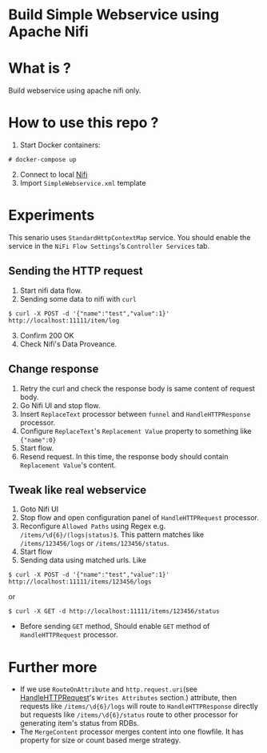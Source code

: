 Build Simple Webservice using Apache Nifi
=========================================

# What is ?

Build webservice using apache nifi only.

# How to use this repo ?

1. Start Docker containers:
```
# docker-compose up
```
2. Connect to local [Nifi](http://localhost:8080/nifi)
3. Import `SimpleWebservice.xml` template

# Experiments

This senario uses `StandardHttpContextMap` service. You should enable the service in the `NiFi Flow Settings`'s `Controller Services` tab.

## Sending the HTTP request

1. Start nifi data flow.
2. Sending some data to nifi with `curl`
```
$ curl -X POST -d '{"name":"test","value":1}' http://localhost:11111/item/log
```
3. Confirm 200 OK
4. Check Nifi's Data Proveance.

## Change response

1. Retry the curl and check the response body is same content of request body. 
2. Go Nifi UI and stop flow.
3. Insert `ReplaceText` processor between `funnel` and `HandleHTTPResponse` processor.
4. Configure `ReplaceText`'s `Replacement Value` property to something like ```{"name":0}```
5. Start flow.
6. Resend request. In this time, the response body should contain `Replacement Value`'s content.

## Tweak like real webservice

1. Goto Nifi UI
2. Stop flow and open configuration panel of `HandleHTTPRequest` processor.
3. Reconfigure `Allowed Paths` using Regex e.g. ```/items/\d{6}/(logs|status)$```. This pattern matches like `/items/123456/logs` or `/items/123456/status`.
4. Start flow
5. Sending data using matched urls. Like
```
$ curl -X POST -d '{"name":"test","value":1}' http://localhost:11111/items/123456/logs
```
or
```
$ curl -X GET -d http://localhost:11111/items/123456/status
```

* Before sending `GET` method, Should enable `GET` method of `HandleHTTPRequest` processor. 

# Further more

* If we use `RouteOnAttribute` and `http.request.uri`(see [HandleHTTPRequest](http://nifi.apache.org/docs/nifi-docs/components/org.apache.nifi.processors.standard.HandleHttpRequest/index.html)'s `Writes Attributes` section.) attribute, then requests like `/items/\d{6}/logs` will route to `HandleHTTPResponse` directly but requests like `/items/\d{6}/status` route to other processor for generating item's status from RDBs. 
* The `MergeContent` processor merges content into one flowfile. It has property for size or count based merge strategy.